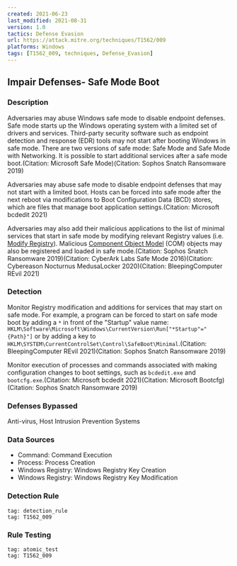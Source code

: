 ```yaml
---
created: 2021-06-23
last_modified: 2021-08-31
version: 1.0
tactics: Defense Evasion
url: https://attack.mitre.org/techniques/T1562/009
platforms: Windows
tags: [T1562_009, techniques, Defense_Evasion]
---
```


## Impair Defenses- Safe Mode Boot

### Description

Adversaries may abuse Windows safe mode to disable endpoint defenses. Safe mode starts up the Windows operating system with a limited set of drivers and services. Third-party security software such as endpoint detection and response (EDR) tools may not start after booting Windows in safe mode. There are two versions of safe mode: Safe Mode and Safe Mode with Networking. It is possible to start additional services after a safe mode boot.(Citation: Microsoft Safe Mode)(Citation: Sophos Snatch Ransomware 2019)

Adversaries may abuse safe mode to disable endpoint defenses that may not start with a limited boot. Hosts can be forced into safe mode after the next reboot via modifications to Boot Configuration Data (BCD) stores, which are files that manage boot application settings.(Citation: Microsoft bcdedit 2021)

Adversaries may also add their malicious applications to the list of minimal services that start in safe mode by modifying relevant Registry values (i.e. [Modify Registry](https://attack.mitre.org/techniques/T1112)). Malicious [Component Object Model](https://attack.mitre.org/techniques/T1559/001) (COM) objects may also be registered and loaded in safe mode.(Citation: Sophos Snatch Ransomware 2019)(Citation: CyberArk Labs Safe Mode 2016)(Citation: Cybereason Nocturnus MedusaLocker 2020)(Citation: BleepingComputer REvil 2021)

### Detection

Monitor Registry modification and additions for services that may start on safe mode. For example, a program can be forced to start on safe mode boot by adding a <code>\*</code> in front of the "Startup" value name: <code>HKLM\Software\Microsoft\Windows\CurrentVersion\Run\["\*Startup"="{Path}"]</code> or by adding a key to <code>HKLM\SYSTEM\CurrentControlSet\Control\SafeBoot\Minimal</code>.(Citation: BleepingComputer REvil 2021)(Citation: Sophos Snatch Ransomware 2019)

Monitor execution of processes and commands associated with making configuration changes to boot settings, such as <code>bcdedit.exe</code> and <code>bootcfg.exe</code>.(Citation: Microsoft bcdedit 2021)(Citation: Microsoft Bootcfg)(Citation: Sophos Snatch Ransomware 2019)

### Defenses Bypassed

Anti-virus, Host Intrusion Prevention Systems

### Data Sources

  - Command: Command Execution
  -  Process: Process Creation
  -  Windows Registry: Windows Registry Key Creation
  -  Windows Registry: Windows Registry Key Modification
### Detection Rule

```query
tag: detection_rule
tag: T1562_009
```

### Rule Testing

```query
tag: atomic_test
tag: T1562_009
```
